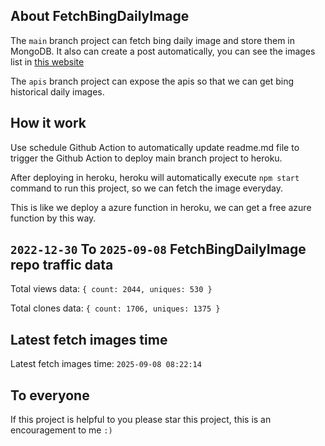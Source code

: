 ## About FetchBingDailyImage

The `main` branch project can fetch bing daily image and store them in MongoDB.
It also can create a post automatically, you can see the images list in [this website](https://oursalbum.netlify.app)

The `apis` branch project can expose the apis so that we can get bing historical daily images.

## How it work

Use schedule Github Action to automatically update readme.md file to trigger the Github Action to deploy main branch project to heroku.

After deploying in heroku, heroku will automatically execute `npm start` command to run this project, so we can fetch the image everyday.

This is like we deploy a azure function in heroku, we can get a free azure function by this way.

## `2022-12-30` To `2025-09-08` FetchBingDailyImage repo traffic data

Total views data: `{ count: 2044, uniques: 530 }`

Total clones data: `{ count: 1706, uniques: 1375 }`

## Latest fetch images time

Latest fetch images time: `2025-09-08 08:22:14`

## To everyone

If this project is helpful to you please star this project, this is an encouragement to me `:)`



